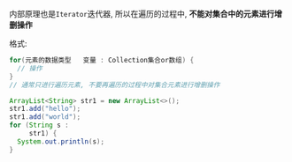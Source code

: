 内部原理也是`Iterator`迭代器, 所以在遍历的过程中, **不能对集合中的元素进行增删操作**

格式:

```java
for(元素的数据类型   变量 : Collection集合or数组) {
  // 操作
}
// 通常只进行遍历元素, 不要再遍历的过程中对集合元素进行增删操作
```

```java
ArrayList<String> str1 = new ArrayList<>();
str1.add("hello");
str1.add("world");
for (String s :
     str1) {
  System.out.println(s);
}
```

